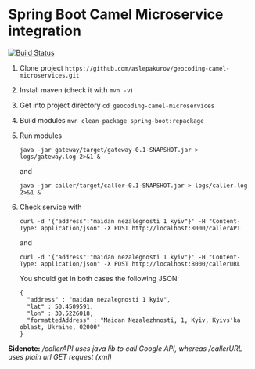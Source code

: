 # Spring Boot Camel Microservice integration
[![Build Status](https://travis-ci.org/aslepakurov/geocoding-camel-microservices.svg?branch=master)](https://travis-ci.org/aslepakurov/geocoding-camel-microservices)

1. Clone project `https://github.com/aslepakurov/geocoding-camel-microservices.git`
2. Install maven (check it with `mvn -v`)
3. Get into project directory `cd geocoding-camel-microservices`
4. Build modules `mvn clean package spring-boot:repackage`
5. Run modules 

   `java -jar gateway/target/gateway-0.1-SNAPSHOT.jar > logs/gateway.log 2>&1 &` 

   and 

   `java -jar caller/target/caller-0.1-SNAPSHOT.jar > logs/caller.log 2>&1 &`

6. Check service with

   `curl -d '{"address":"maidan nezalegnosti 1 kyiv"}' -H "Content-Type: application/json" -X POST http://localhost:8000/callerAPI` 
   
   and
   
   `curl -d '{"address":"maidan nezalegnosti 1 kyiv"}' -H "Content-Type: application/json" -X POST http://localhost:8000/callerURL`

   You should get in both cases the following JSON:

   ```
   {
     "address" : "maidan nezalegnosti 1 kyiv",
     "lat" : 50.4509591,
     "lon" : 30.5226018,
     "formattedAddress" : "Maidan Nezalezhnosti, 1, Kyiv, Kyivs'ka oblast, Ukraine, 02000"
   }
   ```
   
**Sidenote:** */callerAPI uses java lib to call Google API, whereas /callerURL uses plain url GET request (xml)*
